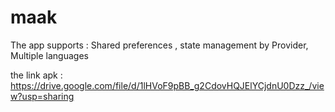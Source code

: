 # maak

The app supports : Shared preferences , state management by Provider, Multiple languages

the link apk :
https://drive.google.com/file/d/1lHVoF9pBB_g2CdovHQJElYCjdnU0Dzz_/view?usp=sharing

